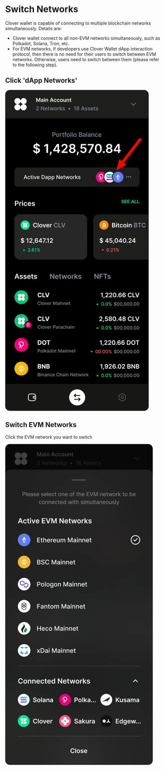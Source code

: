 # Switch Networks

Clover wallet is capable of connecting to multiple blockchain networks simultaneously. Details are:

* Clover wallet connect to all non-EVM networks simultaneously, such as Polkadot, Solana, Tron, etc.
* For EVM networks, if developers use Clover Wallet dApp interaction protocol, then there is no need for their users to switch between EVM networks. Otherwise, users need to switch between them (please refer to the following step).

## Click 'dApp Networks'

![](<../../.gitbook/assets/image (97) (1) (1).png>)

## Switch EVM Networks

Click the EVM network you want to switch

![](<../../.gitbook/assets/image (96) (1).png>)
